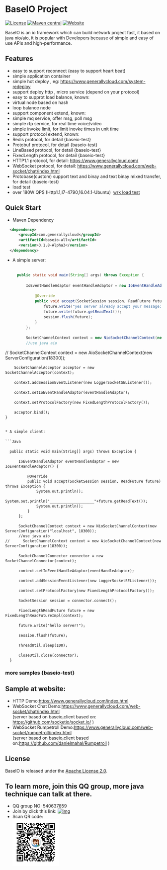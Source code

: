
# BaseIO Project

[![License](https://img.shields.io/badge/License-Apache%202.0-585ac2.svg)](https://github.com/generallycloud/baseio/blob/master/LICENSE.txt)
[![Maven central](https://img.shields.io/badge/maven%20central-3.1.8.Alpha3-green.svg)](http://mvnrepository.com/artifact/com.generallycloud/baseio-all)
[![Website](https://img.shields.io/badge/website-generallycloud-green.svg)](https://www.generallycloud.com)

BaseIO is an io framework which can build network project fast, it based on java nio/aio, it is popular with Developers because of simple and easy of use APIs and high-performance.

## Features

* easy to support reconnect (easy to support heart beat)
* simple application container
 * simple hot deploy , eg: https://www.generallycloud.com/system-redeploy
 * support deploy http , micro service (depend on your protocol)
* easy to supprot load balance, known:
 * 	virtual node based on hash
 * loop balance node 
* support component extend, known:
 * simple mq service, offer msg, poll msg
 * simple rtp service, for real time voice/video 
 * simple invoke limit, for limit inovke times in unit time
* support protocol extend, known:
 * Redis protocol, for detail {baseio-test}
 * Protobuf protocol, for detail {baseio-test}
 * LineBased protocol, for detail {baseio-test}
 * FixedLength protocol, for detail {baseio-test}
 * HTTP1.1 protocol, for detail: https://www.generallycloud.com/
 * WebSocket protocol, for detail: https://www.generallycloud.com/web-socket/chat/index.html 
 * Protobase(custom) support text and binay and text binay mixed transfer, for detail {baseio-test}
* load test
 * over 180W QPS (Http1.1,I7-4790,16.04.1-Ubuntu)  [wrk load test](/baseio-documents/load-test/load-test-http.txt)
 
## Quick Start

 * Maven Dependency

  ```xml  
	<dependency>
		<groupId>com.generallycloud</groupId>
		<artifactId>baseio-all</artifactId>
		<version>3.1.8-Alpha3</version>
	</dependency>  
  ```
  
* A simple server:

  ```Java

	public static void main(String[] args) throws Exception {

		IoEventHandleAdaptor eventHandleAdaptor = new IoEventHandleAdaptor() {

			@Override
			public void accept(SocketSession session, ReadFuture future) throws Exception {
				future.write("yes server already accept your message:");
				future.write(future.getReadText());
				session.flush(future);
			}
		};
		
		SocketChannelContext context = new NioSocketChannelContext(new ServerConfiguration(18300));
		//use java aio
//		SocketChannelContext context = new AioSocketChannelContext(new ServerConfiguration(18300));
		
		SocketChannelAcceptor acceptor = new SocketChannelAcceptor(context);
		
		context.addSessionEventListener(new LoggerSocketSEListener());
		
		context.setIoEventHandleAdaptor(eventHandleAdaptor);
		
		context.setProtocolFactory(new FixedLengthProtocolFactory());

		acceptor.bind();
	}

  ```

* A simple client:

  ```Java

	public static void main(String[] args) throws Exception {

		IoEventHandleAdaptor eventHandleAdaptor = new IoEventHandleAdaptor() {

			@Override
			public void accept(SocketSession session, ReadFuture future) throws Exception {
				System.out.println();
				System.out.println("____________________"+future.getReadText());
				System.out.println();
			}
		};
		
		SocketChannelContext context = new NioSocketChannelContext(new ServerConfiguration("localhost", 18300));
		//use java aio
//		SocketChannelContext context = new AioSocketChannelContext(new ServerConfiguration(18300));
				
		SocketChannelConnector connector = new SocketChannelConnector(context);
		
		context.setIoEventHandleAdaptor(eventHandleAdaptor);
		
		context.addSessionEventListener(new LoggerSocketSEListener());

		context.setProtocolFactory(new FixedLengthProtocolFactory());
		
		SocketSession session = connector.connect();

		FixedLengthReadFuture future = new FixedLengthReadFutureImpl(context);

		future.write("hello server!");

		session.flush(future);
		
		ThreadUtil.sleep(100);

		CloseUtil.close(connector);
	}

  ```

###	more samples {baseio-test}

## Sample at website:
* HTTP Demo:https://www.generallycloud.com/index.html
* WebSocket Chat Demo:https://www.generallycloud.com/web-socket/chat/index.html                                
 (server based on baseio,client based on: https://github.com/socketio/socket.io/ )
* WebSocket Rumpetroll Demo:https://www.generallycloud.com/web-socket/rumpetroll/index.html                                
 (server based on baseio,client based on:https://github.com/danielmahal/Rumpetroll )

## License

BaseIO is released under the [Apache License 2.0](http://www.apache.org/licenses/LICENSE-2.0).

## To learn more, join this QQ group, more java technique can talk at there.
 * QQ group NO: 540637859
 * Join by click this link: [![img](http://pub.idqqimg.com/wpa/images/group.png)](http://shang.qq.com/wpa/qunwpa?idkey=2bd71e10d876bb6035fa0ddc6720b5748fc8985cb666e17157d17bcfbd2bdaef)
 * Scan QR code:<br />  ![image](/baseio-documents/popularize/java-io-group-code-small.png)

